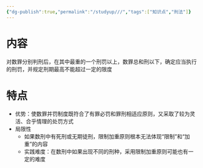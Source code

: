 ```yaml
---
{"dg-publish":true,"permalink":"/studyup///","tags":["知识点","刑法"]}
---
```


# 内容
对数罪分别判刑后，在其中最重的一个刑罚以上，数罪总和刑以下，确定应当执行的刑罚，并规定刑期最高不能超过一定的限度
# 特点
- 优势：使数罪并罚制度既符合了有罪必罚和罪刑相适应原则，又采取了较为灵活、合乎情理的处罚方式
- 局限性
	- 如果数刑中有死刑或无期徒刑，限制加重原则根本无法体现“限制”和“加重”的内容
	- 实践难度：在数刑中如果出现不同的刑种，采用限制加重原则可能也有一定的难度
